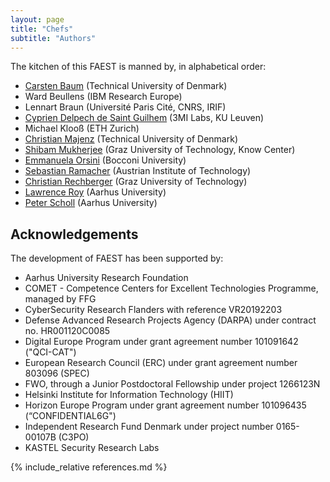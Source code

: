 ```yaml
---
layout: page
title: "Chefs"
subtitle: "Authors"
---
```


The kitchen of this FAEST is manned by, in alphabetical order:

- [Carsten Baum](https://carstenbaum.com/) (Technical University of Denmark)
- Ward Beullens (IBM Research Europe)
- Lennart Braun (Université Paris Cité, CNRS, IRIF)
- [Cyprien Delpech de Saint Guilhem](https://www.esat.kuleuven.be/cosic/people/cyprien-delpech-de-saint-guilhem/) (3MI Labs, KU Leuven)
- Michael Klooß (ETH Zurich)
- [Christian Majenz](https://www.christianmajenz.info/) (Technical University of Denmark)
- [Shibam Mukherjee](https://www.iaik.tugraz.at/person/shibam-mukherjee/) (Graz University of Technology, Know Center)
- [Emmanuela Orsini](https://cseao.github.io/) (Bocconi University)
- [Sebastian Ramacher](https://ramacher.at/) (Austrian Institute of Technology)
- [Christian Rechberger](https://www.iaik.tugraz.at/person/christian-rechberger/) (Graz University of Technology)
- [Lawrence Roy](https://ldr709.gitlab.io/) (Aarhus University)
- [Peter Scholl](https://pascholl.github.io/) (Aarhus University)

## Acknowledgements

The development of FAEST has been supported by:

- Aarhus University Research Foundation
- COMET - Competence Centers for Excellent Technologies Programme, managed by FFG
- CyberSecurity Research Flanders with reference VR20192203
- Defense Advanced Research Projects Agency (DARPA) under contract no. HR001120C0085
- Digital Europe Program under grant agreement number 101091642 ("QCI-CAT")
- European Research Council (ERC) under grant agreement number 803096 (SPEC)
- FWO, through a Junior Postdoctoral Fellowship under project 1266123N
- Helsinki Institute for Information Technology (HIIT)
- Horizon Europe Program under grant agreement number 101096435 (“CONFIDENTIAL6G")
- Independent Research Fund Denmark under project number
0165-00107B (C3PO)
- KASTEL Security Research Labs

{% include_relative references.md %}

